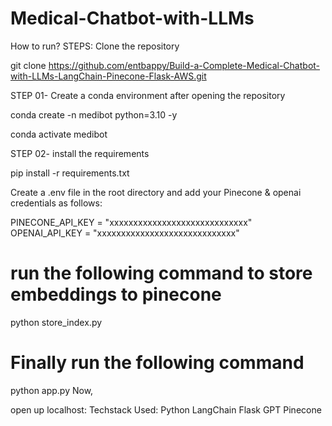 # Medical-Chatbot-with-LLMs

How to run?
STEPS:
Clone the repository

git clone https://github.com/entbappy/Build-a-Complete-Medical-Chatbot-with-LLMs-LangChain-Pinecone-Flask-AWS.git

STEP 01- Create a conda environment after opening the repository

conda create -n medibot python=3.10 -y

conda activate medibot

STEP 02- install the requirements

pip install -r requirements.txt

Create a .env file in the root directory and add your Pinecone & openai credentials as follows:

PINECONE_API_KEY = "xxxxxxxxxxxxxxxxxxxxxxxxxxxxx"
OPENAI_API_KEY = "xxxxxxxxxxxxxxxxxxxxxxxxxxxxx"

# run the following command to store embeddings to pinecone
python store_index.py
# Finally run the following command
python app.py
Now,

open up localhost:
Techstack Used:
Python
LangChain
Flask
GPT
Pinecone